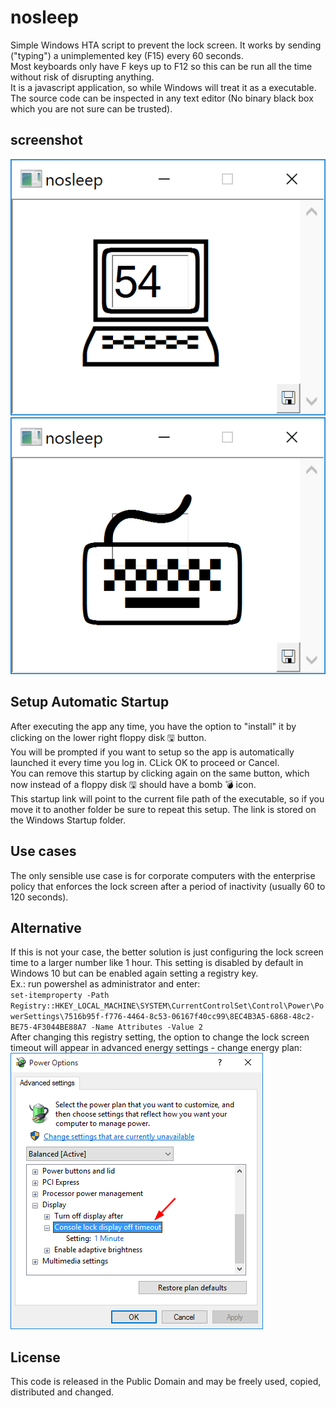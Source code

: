 # nosleep
Simple Windows HTA script to prevent the lock screen. It works by sending ("typing") a unimplemented key (F15) every 60 seconds.  
Most keyboards only have F keys up to F12 so this can be run all the time without risk of disrupting anything.  
It is a javascript application, so while Windows will treat it as a executable.  
The source code can be inspected in any text editor (No binary black box which you are not sure can be trusted).
## screenshot
![screenshot1](https://github.com/pemn/nosleep/raw/master/assets/screenshot1.png)  
![screenshot2](https://github.com/pemn/nosleep/raw/master/assets/screenshot2.png)  
## Setup Automatic Startup
After executing the app any time, you have the option to "install" it by clicking on the lower right floppy disk 🖫 button.  
You will be prompted if you want to setup so the app is automatically launched it every time you log in. CLick OK to proceed or Cancel.  
You can remove this startup by clicking again on the same button, which now instead of a floppy disk 🖫 should have a bomb 💣 icon.  
This startup link will point to the current file path of the executable, so if you move it to another folder be sure to repeat this setup. The link is stored on the Windows Startup folder.
## Use cases
The only sensible use case is for corporate computers with the enterprise policy that enforces the lock screen after a period of inactivity (usually 60 to 120 seconds).  
## Alternative
If this is not your case, the better solution is just configuring the lock screen time to a larger number like 1 hour. This setting is disabled by default in Windows 10 but can be enabled again setting a registry key.  
Ex.: run powershel as administrator and enter:  
`set-itemproperty -Path Registry::HKEY_LOCAL_MACHINE\SYSTEM\CurrentControlSet\Control\Power\PowerSettings\7516b95f-f776-4464-8c53-06167f40cc99\8EC4B3A5-6868-48c2-BE75-4F3044BE88A7 -Name Attributes -Value 2`  
After changing this registry setting, the option to change the lock screen timeout will appear in advanced energy settings - change energy plan:  
![energy_settings](https://github.com/pemn/nosleep/blob/master/assets/energy_settings.png)
## License
This code is released in the Public Domain and may be freely used, copied, distributed and changed.
